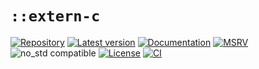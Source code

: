 # `::extern-c`

[![Repository](https://img.shields.io/badge/repository-GitHub-brightgreen.svg)](
https://github.com/danielhenrymantilla/extern-c.rs)
[![Latest version](https://img.shields.io/crates/v/extern-c.svg)](
https://crates.io/crates/extern-c)
[![Documentation](https://docs.rs/extern-c/badge.svg)](
https://docs.rs/extern-c)
[![MSRV](https://img.shields.io/badge/MSRV-1.65.0-white)](
https://gist.github.com/danielhenrymantilla/8e5b721b3929084562f8f65668920c33)
![no_std compatible](https://img.shields.io/badge/no__std-compatible-success.svg)
[![License](https://img.shields.io/crates/l/extern-c.svg)](
https://github.com/danielhenrymantilla/extern-c.rs/blob/master/LICENSE-ZLIB)
[![CI](https://github.com/danielhenrymantilla/extern-c.rs/workflows/CI/badge.svg)](
https://github.com/danielhenrymantilla/extern-c.rs/actions)

<!-- Templated by `cargo-generate` using https://github.com/danielhenrymantilla/proc-macro-template -->
